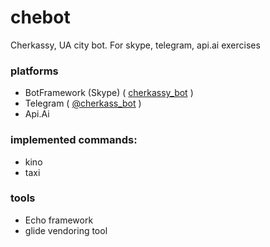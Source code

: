 # chebot
Cherkassy, UA city bot. For skype, telegram, api.ai exercises

### platforms

* BotFramework (Skype)  ( [cherkassy_bot](https://join.skype.com/bot/ce3552b9-2648-45da-8ec6-6ecab7064d1e) )
* Telegram ( [@cherkass_bot](https://web.telegram.org/#/im?p=@cherkass_bot) )
* Api.Ai


### implemented commands:

* kino
* taxi


### tools

* Echo framework
* glide vendoring tool
